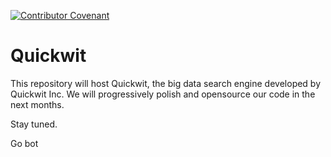 [![Contributor Covenant](https://img.shields.io/badge/Contributor%20Covenant-2.0-4baaaa.svg)](CODE_OF_CONDUCT.md)

# Quickwit

This repository will host Quickwit, the big data search engine developed by Quickwit Inc.
We will progressively polish and opensource our code in the next months.

Stay tuned.

Go bot
